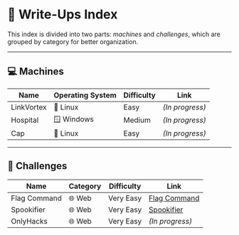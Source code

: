 # 📂 Write-Ups Index
This index is divided into two parts: *machines* and *challenges*, which are grouped by category for better organization.

---

## 💻 Machines

|  Name   |   Operating System  |  Difficulty   |   Link  |
| --- | --- | --- | --- |
| LinkVortex |🐧 Linux | Easy | *(In progress)* |
| Hospital | 🪟 Windows | Medium | *(In progress)* |
| Cap | 🐧 Linux | Easy | *(In progress)* |

---

## 🧩 Challenges

|  Name   |   Category  |  Difficulty   |   Link  |
| --- | --- | --- | --- |
| Flag Command |🌐 Web | Very Easy | [Flag Command](https://medium.com/@pablo13villalobos/hack-the-box-flag-command-walkthrough-en-f387461ef976) |
| Spookifier |🌐 Web | Very Easy | [Spookifier](https://medium.com/@pablo13villalobos/hack-the-box-spookifier-walkthrough-en-51e5c29e8e7f) |
| OnlyHacks | 🌐 Web | Very Easy | *(In progress)* |
